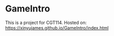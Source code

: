 # GameIntro

This is a project for CGT114.
Hosted on: https://xinyujames.github.io/GameIntro/index.html
